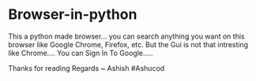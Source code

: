 # Browser-in-python
This a python made browser...
you can search anything you want on this browser like Google Chrome, Firefox, etc. But the Gui is not that intresting like Chrome....
You can Sign In To Google.....




Thanks for reading
Regards
~ Ashish #Ashucod

